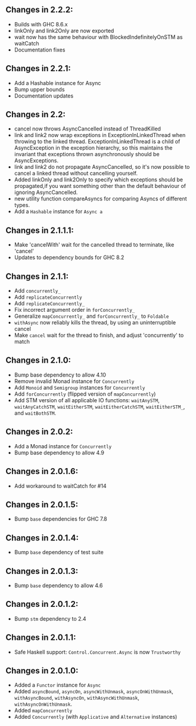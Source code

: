 ## Changes in 2.2.2:

 - Builds with GHC 8.6.x
 - linkOnly and link2Only are now exported
 - wait now has the same behaviour with BlockedIndefinitelyOnSTM as waitCatch
 - Documentation fixes

## Changes in 2.2.1:

 - Add a Hashable instance for Async
 - Bump upper bounds
 - Documentation updates

## Changes in 2.2:
 - cancel now throws AsyncCancelled instead of ThreadKilled
 - link and link2 now wrap exceptions in ExceptionInLinkedThread when
   throwing to the linked thread. ExceptionInLinkedThread is a child
   of AsyncException in the exception hierarchy, so this maintains the
   invariant that exceptions thrown asynchronously should be
   AsyncExceptions.
 - link and link2 do not propagate AsyncCancelled, so it's now
   possible to cancel a linked thread without cancelling yourself.
 - Added linkOnly and link2Only to specify which exceptions should be
   propagated,if you want something other than the default behaviour
   of ignoring AsyncCancelled.
 - new utility function compareAsyncs for comparing Asyncs of
   different types.
 - Add a `Hashable` instance for `Async a`

## Changes in 2.1.1.1:
 - Make 'cancelWith' wait for the cancelled thread to terminate, like 'cancel'
 - Updates to dependency bounds for GHC 8.2

## Changes in 2.1.1:

 - Add `concurrently_`
 - Add `replicateConcurrently`
 - Add `replicateConcurrently_`
 - Fix incorrect argument order in `forConcurrently_`
 - Generalize `mapConcurrently_` and `forConcurrently_` to `Foldable`
 - `withAsync` now reliably kills the thread, by using an
   uninterruptible cancel
 - Make `cancel` wait for the thread to finish, and adjust
   'concurrently' to match

## Changes in 2.1.0:

 - Bump base dependency to allow 4.10
 - Remove invalid Monad instance for `Concurrently`
 - Add `Monoid` and `Semigroup` instances for `Concurrently`
 - Add `forConcurrently` (flipped version of `mapConcurrently`)
 - Add STM version of all applicable IO functions:
   `waitAnySTM`, `waitAnyCatchSTM`, `waitEitherSTM`,
   `waitEitherCatchSTM`, `waitEitherSTM_`, and `waitBothSTM`.

## Changes in 2.0.2:

 - Add a Monad instance for `Concurrently`
 - Bump base dependency to allow 4.9

## Changes in 2.0.1.6:

 - Add workaround to waitCatch for #14

## Changes in 2.0.1.5:

 - Bump `base` dependencies for GHC 7.8

## Changes in 2.0.1.4:

 - Bump `base` dependency of test suite

## Changes in 2.0.1.3:

 - Bump `base` dependency to allow 4.6

## Changes in 2.0.1.2:

 - Bump `stm` dependency to 2.4

## Changes in 2.0.1.1:

 - Safe Haskell support: `Control.Concurrent.Async` is now `Trustworthy`

## Changes in 2.0.1.0:

 - Added a `Functor` instance for `Async`
 - Added `asyncBound`, `asyncOn`, `asyncWithUnmask`, `asyncOnWithUnmask`, `withAsyncBound`, `withAsyncOn`, `withAsyncWithUnmask`, `withAsyncOnWithUnmask`.
 - Added `mapConcurrently`
 - Added `Concurrently` (with `Applicative` and `Alternative` instances)
